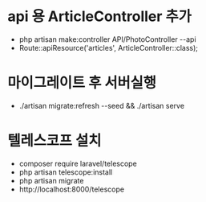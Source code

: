 # api 용 ArticleController 추가

-   php artisan make:controller API/PhotoController --api
-   Route::apiResource('articles', ArticleController::class);

# 마이그레이트 후 서버실행

-   ./artisan migrate:refresh --seed && ./artisan serve

# 텔레스코프 설치

-   composer require laravel/telescope
-   php artisan telescope:install
-   php artisan migrate
-   http://localhost:8000/telescope
